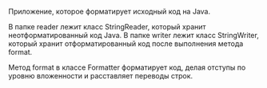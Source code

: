 Приложение, которое форматирует исходный код на Java.

В папке reader лежит класс StringReader, который хранит неотформатированный код Java. В папке writer лежит класс StringWriter, который хранит отформатированный код после
выполнения метода format.

Метод format в классе Formatter форматирует код, делая отступы по уровню вложенности и расставляет переводы строк.
